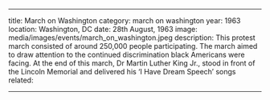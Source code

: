 ---

title: March on Washington
category: march on washington
year: 1963
location: Washington, DC
date: 28th August, 1963
image: media/images/events/march_on_washington.jpeg
description: This protest march consisted of around 250,000 people participating. The march aimed to draw attention to the continued discrimination black Americans were facing. At the end of this march, Dr Martin Luther King Jr., stood in front of the Lincoln Memorial and delivered his ‘I Have Dream Speech’
songs related: 

---